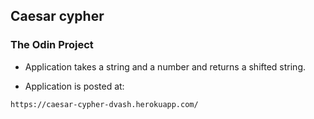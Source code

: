 ## Caesar cypher

### The Odin Project

- Application takes a string and a number and returns a shifted string.

- Application is posted at:

`https://caesar-cypher-dvash.herokuapp.com/`